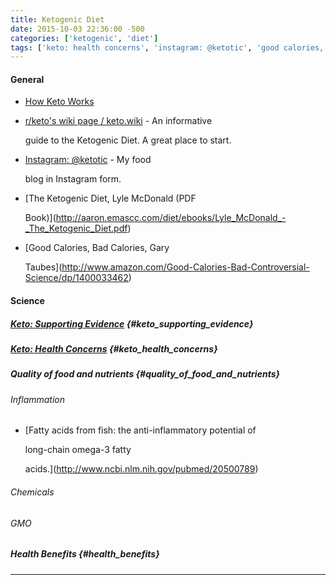 ```yaml
---
title: Ketogenic Diet
date: 2015-10-03 22:36:00 -500
categories: ['ketogenic', 'diet']
tags: ['keto: health concerns', 'instagram: @ketotic', 'good calories, bad calories, gary taubes', 'fatty acids from fish: the anti-inflammatory potential of long-chain omega-3 fatty acids.', 'r/keto’s wiki page / keto.wiki', 'gmo', 'inflammation', 'the ketogenic diet, lyle mcdonald (pdf book)', 'keto: supporting evidence', 'how keto works', 'health benefits', 'chemicals']
---
```


#### General

-   [How Keto Works](How_Keto_Works "wikilink")
-   [r/keto's wiki page / keto.wiki](http://keto.wiki) - An informative
    guide to the Ketogenic Diet. A great place to start.
-   [Instagram: \@ketotic](https://www.instagram.com/ketotic/) - My food
    blog in Instagram form.
-   [The Ketogenic Diet, Lyle McDonald (PDF
    Book)](http://aaron.emascc.com/diet/ebooks/Lyle_McDonald_-_The_Ketogenic_Diet.pdf)
-   [Good Calories, Bad Calories, Gary
    Taubes](http://www.amazon.com/Good-Calories-Bad-Controversial-Science/dp/1400033462)

#### Science

##### [Keto: Supporting Evidence](Keto:_Supporting_Evidence "wikilink") {#keto_supporting_evidence}

##### [Keto: Health Concerns](Keto:_Health_Concerns "wikilink") {#keto_health_concerns}

##### Quality of food and nutrients {#quality_of_food_and_nutrients}

###### Inflammation

-   [Fatty acids from fish: the anti-inflammatory potential of
    long-chain omega-3 fatty
    acids.](http://www.ncbi.nlm.nih.gov/pubmed/20500789)

###### Chemicals

###### GMO

##### Health Benefits {#health_benefits}

------------------------------------------------------------------------
